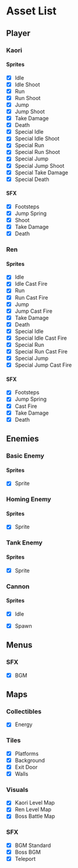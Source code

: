 # Asset List

## Player
### Kaori
#### Sprites
- [x] Idle
- [x] Idle Shoot
- [x] Run
- [x] Run Shoot
- [x] Jump
- [x] Jump Shoot
- [x] Take Damage
- [x] Death
- [x] Special Idle
- [x] Special Idle Shoot
- [x] Special Run
- [x] Special Run Shoot
- [x] Special Jump
- [x] Special Jump Shoot
- [x] Special Take Damage
- [x] Special Death
#### SFX
- [x] Footsteps
- [x] Jump Spring
- [x] Shoot
- [x] Take Damage
- [x] Death

### Ren
#### Sprites
- [x] Idle
- [x] Idle Cast Fire
- [x] Run
- [x] Run Cast Fire
- [x] Jump
- [x] Jump Cast Fire
- [x] Take Damage
- [x] Death
- [x] Special Idle
- [x] Special Idle Cast Fire
- [x] Special Run
- [x] Special Run Cast Fire
- [x] Special Jump
- [x] Special Jump Cast Fire
#### SFX
- [x] Footsteps
- [x] Jump Spring
- [x] Cast Fire
- [x] Take Damage
- [x] Death

## Enemies

### Basic Enemy
#### Sprites
- [x] Sprite

### Homing Enemy
#### Sprites
- [x] Sprite

### Tank Enemy
#### Sprites
- [x] Sprite

### Cannon
#### Sprites
- [x] Idle
- [x] Spawn


## Menus
### SFX
- [x] BGM

## Maps
### Collectibles
- [x] Energy
### Tiles
- [x] Platforms
- [x] Background
- [x] Exit Door
- [x] Walls
### Visuals
- [x] Kaori Level Map
- [x] Ren Level Map
- [x] Boss Battle Map
### SFX
- [x] BGM Standard
- [x] Boss BGM
- [x] Teleport